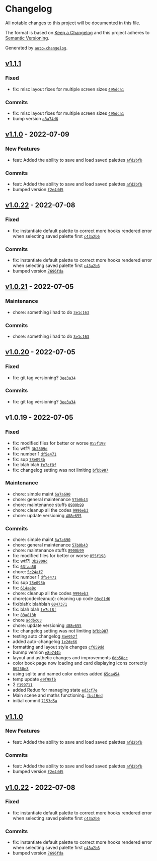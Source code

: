 # Changelog
All notable changes to this project will be documented in this file.

The format is based on [Keep a Changelog](https://keepachangelog.com/en/1.0.0/)
and this project adheres to [Semantic Versioning](https://semver.org/spec/v2.0.0.html).

Generated by [`auto-changelog`](https://github.com/CookPete/auto-changelog).

<!-- auto-changelog-above -->

## [v1.1.1](https://github.com/RWSDev/WonderPalette/compare/v1.1.0...v1.1.1)

### Fixed

- fix: misc layout fixes for multiple screen sizes [`495dca1`](https://github.com/RWSDev/WonderPalette/commit/495dca1ded0a01d7f9684a5679154975234bb5ae)

### Commits

- fix: misc layout fixes for multiple screen sizes [`495dca1`](https://github.com/RWSDev/WonderPalette/commit/495dca1ded0a01d7f9684a5679154975234bb5ae)
- bump version [`a8a74d6`](https://github.com/RWSDev/WonderPalette/commit/a8a74d6e74f4955952c35fe737118d3ff6ab181e)

## [v1.1.0](https://github.com/RWSDev/WonderPalette/compare/v1.0.22...v1.1.0) - 2022-07-09

### New Features

- feat: Added the ability to save and load saved palettes [`afd2bfb`](https://github.com/RWSDev/WonderPalette/commit/afd2bfb644887ce688b72c108ba7b83cf1831081)

### Commits

- feat: Added the ability to save and load saved palettes [`afd2bfb`](https://github.com/RWSDev/WonderPalette/commit/afd2bfb644887ce688b72c108ba7b83cf1831081)
- bumped version [`f2e4dd5`](https://github.com/RWSDev/WonderPalette/commit/f2e4dd5648cfc44294c22975c171b698e016e94c)

## [v1.0.22](https://github.com/RWSDev/WonderPalette/compare/v1.0.21...v1.0.22) - 2022-07-08

### Fixed

- fix: instantiate default palette to correct more hooks rendered error when selecting saved palette first [`c43a2b6`](https://github.com/RWSDev/WonderPalette/commit/c43a2b62c7ec7c73a3c4094d4bf62d333df0ee1c)

### Commits

- fix: instantiate default palette to correct more hooks rendered error when selecting saved palette first [`c43a2b6`](https://github.com/RWSDev/WonderPalette/commit/c43a2b62c7ec7c73a3c4094d4bf62d333df0ee1c)
- bumped version [`7696fda`](https://github.com/RWSDev/WonderPalette/commit/7696fda676d47341b97532d4837a3de4749d39fd)

## [v1.0.21](https://github.com/RWSDev/WonderPalette/compare/v1.0.20...v1.0.21) - 2022-07-05

### Maintenance

- chore: something i had to do [`3e1c163`](https://github.com/RWSDev/WonderPalette/commit/3e1c1632ce28c8d81d642201a56810bf90e36fa8)

### Commits

- chore: something i had to do [`3e1c163`](https://github.com/RWSDev/WonderPalette/commit/3e1c1632ce28c8d81d642201a56810bf90e36fa8)

## [v1.0.20](https://github.com/RWSDev/WonderPalette/compare/v1.0.19...v1.0.20) - 2022-07-05

### Fixed

- fix: git tag versioning? [`3ee3a34`](https://github.com/RWSDev/WonderPalette/commit/3ee3a34f668b4188d293a6f22e2aff71c25db4c0)

### Commits

- fix: git tag versioning? [`3ee3a34`](https://github.com/RWSDev/WonderPalette/commit/3ee3a34f668b4188d293a6f22e2aff71c25db4c0)

## v1.0.19 - 2022-07-05

### Fixed

- fix: modified files for better or worse [`055f198`](https://github.com/RWSDev/WonderPalette/commit/055f198a5c644ee00f8d1a7d2f6501f0ca369808)
- fix: wtf?! [`3b2809d`](https://github.com/RWSDev/WonderPalette/commit/3b2809d26681a452195335aa0b1370bd14d2aeea)
- fix: number 1 [`df5e471`](https://github.com/RWSDev/WonderPalette/commit/df5e47144f5e781ebe12d1e6008cddccba3f10aa)
- fix: sup [`78e098b`](https://github.com/RWSDev/WonderPalette/commit/78e098b7f40ceca590f51b68beab81ed600173bb)
- fix: blah blah [`fe7cf8f`](https://github.com/RWSDev/WonderPalette/commit/fe7cf8f8d58a29e7ce9d34274f04c14e4373fb98)
- fix: changelog setting was not limiting [`bfbb987`](https://github.com/RWSDev/WonderPalette/commit/bfbb9874b23ffcb1c63c0c4623134aa883fbfceb)

### Maintenance

- chore: simple maint [`6a7a690`](https://github.com/RWSDev/WonderPalette/commit/6a7a690accc4084621438f5785eb32636d47017b)
- chore: general maintenance [`57b0b43`](https://github.com/RWSDev/WonderPalette/commit/57b0b434f7bcd432598150181fb0ccf19a004d05)
- chore: maintenance stuffs [`8900b99`](https://github.com/RWSDev/WonderPalette/commit/8900b997087f81eee61251540198791091e0a8e7)
- chore:  cleanup all the codes [`9996eb3`](https://github.com/RWSDev/WonderPalette/commit/9996eb305f691c85a9239900bded8b04bf370b15)
- chore: update versioning [`488e655`](https://github.com/RWSDev/WonderPalette/commit/488e65596771c38e069d909c513a9f87212775fa)

### Commits

- chore: simple maint [`6a7a690`](https://github.com/RWSDev/WonderPalette/commit/6a7a690accc4084621438f5785eb32636d47017b)
- chore: general maintenance [`57b0b43`](https://github.com/RWSDev/WonderPalette/commit/57b0b434f7bcd432598150181fb0ccf19a004d05)
- chore: maintenance stuffs [`8900b99`](https://github.com/RWSDev/WonderPalette/commit/8900b997087f81eee61251540198791091e0a8e7)
- fix: modified files for better or worse [`055f198`](https://github.com/RWSDev/WonderPalette/commit/055f198a5c644ee00f8d1a7d2f6501f0ca369808)
- fix: wtf?! [`3b2809d`](https://github.com/RWSDev/WonderPalette/commit/3b2809d26681a452195335aa0b1370bd14d2aeea)
- fix: [`63faa50`](https://github.com/RWSDev/WonderPalette/commit/63faa504a89e22d01d6e10a71357b6bdeb5feb66)
- chore: [`5c24af7`](https://github.com/RWSDev/WonderPalette/commit/5c24af7fe6fbfaab4cd2e82ed76940c5077d41b1)
- fix: number 1 [`df5e471`](https://github.com/RWSDev/WonderPalette/commit/df5e47144f5e781ebe12d1e6008cddccba3f10aa)
- fix: sup [`78e098b`](https://github.com/RWSDev/WonderPalette/commit/78e098b7f40ceca590f51b68beab81ed600173bb)
- fix: [`614ae8c`](https://github.com/RWSDev/WonderPalette/commit/614ae8c1c0a4c22b51f6d99a75a8250e8c135fcf)
- chore:  cleanup all the codes [`9996eb3`](https://github.com/RWSDev/WonderPalette/commit/9996eb305f691c85a9239900bded8b04bf370b15)
- chore(codecleanup): cleaning up code [`08c81d6`](https://github.com/RWSDev/WonderPalette/commit/08c81d62ed53c7c270c10b9524c21041c9fec482)
- fix(blah): blahblah [`0047371`](https://github.com/RWSDev/WonderPalette/commit/0047371fbe33c7b504536fe13eb730ec89843eff)
- fix: blah blah [`fe7cf8f`](https://github.com/RWSDev/WonderPalette/commit/fe7cf8f8d58a29e7ce9d34274f04c14e4373fb98)
- fix: [`83a813b`](https://github.com/RWSDev/WonderPalette/commit/83a813b58b498416ae64a82aa8f5dd3548f366a2)
- chore [`addbc63`](https://github.com/RWSDev/WonderPalette/commit/addbc6392868b2db21dc298034d058034c6dd4a2)
- chore: update versioning [`488e655`](https://github.com/RWSDev/WonderPalette/commit/488e65596771c38e069d909c513a9f87212775fa)
- fix: changelog setting was not limiting [`bfbb987`](https://github.com/RWSDev/WonderPalette/commit/bfbb9874b23ffcb1c63c0c4623134aa883fbfceb)
- testing auto changelog [`8ae052f`](https://github.com/RWSDev/WonderPalette/commit/8ae052f4302f1f126f798c324f8d7d1401db74da)
- added auto-changelog [`1e2de66`](https://github.com/RWSDev/WonderPalette/commit/1e2de665709e2df5d2de0c155da0fc9c759c416f)
- formatting and layout style changes [`cf059dd`](https://github.com/RWSDev/WonderPalette/commit/cf059dda3e821d44c3d47a1c54440336cdeb57be)
- bunmp version [`e8e744b`](https://github.com/RWSDev/WonderPalette/commit/e8e744b1f1ee95ed4a5b7cb329a9a4401bbd55e7)
- layout and asthetic changes and improvements [`6db58cc`](https://github.com/RWSDev/WonderPalette/commit/6db58cc3c6cf4d372082d7e77c1eef2e24431de5)
- color book page now loading and card displaying icons correctly [`86250e8`](https://github.com/RWSDev/WonderPalette/commit/86250e89ac731451f5c00613f111886a18fe8c16)
- using sqlite and named color entries added [`65da454`](https://github.com/RWSDev/WonderPalette/commit/65da454bee4e62ee291548dec286a15d4f12a954)
- temp update [`e9f98fb`](https://github.com/RWSDev/WonderPalette/commit/e9f98fb45d0a0387e7e0efe37f9705a88608c14c)
- 2 [`f199711`](https://github.com/RWSDev/WonderPalette/commit/f1997114e7b7e11adb43e580d5b4a6a8f9ba9aa9)
- added Redux for managing state [`ed3cf7e`](https://github.com/RWSDev/WonderPalette/commit/ed3cf7ecd1113ba4a769aa16a4f3f0171c515e4a)
- Main scene and maths functioning. [`fbcf6ed`](https://github.com/RWSDev/WonderPalette/commit/fbcf6ed763174cd8e749e43454f08dab3d1e203e)
- initial commit [`7153d5a`](https://github.com/RWSDev/WonderPalette/commit/7153d5a7329c1226ed2f6aafe5da296beee7002e)

<!-- auto-changelog-above -->

## [v1.1.0](https://github.com/RWSDev/WonderPalette/compare/v1.0.22...v1.1.0)

### New Features

- feat: Added the ability to save and load saved palettes [`afd2bfb`](https://github.com/RWSDev/WonderPalette/commit/afd2bfb644887ce688b72c108ba7b83cf1831081)

### Commits

- feat: Added the ability to save and load saved palettes [`afd2bfb`](https://github.com/RWSDev/WonderPalette/commit/afd2bfb644887ce688b72c108ba7b83cf1831081)
- bumped version [`f2e4dd5`](https://github.com/RWSDev/WonderPalette/commit/f2e4dd5648cfc44294c22975c171b698e016e94c)

## [v1.0.22](https://github.com/RWSDev/WonderPalette/compare/v1.0.21...v1.0.22) - 2022-07-08

### Fixed

- fix: instantiate default palette to correct more hooks rendered error when selecting saved palette first [`c43a2b6`](https://github.com/RWSDev/WonderPalette/commit/c43a2b62c7ec7c73a3c4094d4bf62d333df0ee1c)

### Commits

- fix: instantiate default palette to correct more hooks rendered error when selecting saved palette first [`c43a2b6`](https://github.com/RWSDev/WonderPalette/commit/c43a2b62c7ec7c73a3c4094d4bf62d333df0ee1c)
- bumped version [`7696fda`](https://github.com/RWSDev/WonderPalette/commit/7696fda676d47341b97532d4837a3de4749d39fd)
